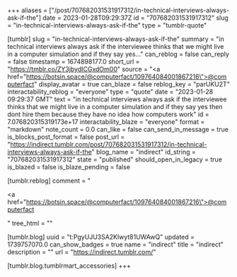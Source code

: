 +++
aliases = ["/post/707682031531917312/in-technical-interviews-always-ask-if-the"]
date = 2023-01-28T09:29:37Z
id = "707682031531917312"
slug = "in-technical-interviews-always-ask-if-the"
type = "tumblr-quote"

[tumblr]
slug = "in-technical-interviews-always-ask-if-the"
summary = "in technical interviews always ask if the interviewee thinks that we might live in a computer simulation and if they say yes..."
can_reblog = false
can_reply = false
timestamp = 1674898177.0
short_url = "https://tmblr.co/ZY3jbydICGxdOm00"
source = "<a href=\"https://botsin.space/@computerfact/109764084001867216\">@computerfact</a>"
display_avatar = true
can_blaze = false
reblog_key = "parUKU2T"
interactability_reblog = "everyone"
type = "quote"
date = "2023-01-28 09:29:37 GMT"
text = "in technical interviews always ask if the interviewee thinks that we might live in a computer simulation and if they say yes then dont hire them because they have no idea how computers work"
id = 7.076820315319173e+17
interactability_blaze = "everyone"
format = "markdown"
note_count = 0.0
can_like = false
can_send_in_message = true
is_blocks_post_format = false
post_url = "https://indirect.tumblr.com/post/707682031531917312/in-technical-interviews-always-ask-if-the"
blog_name = "indirect"
id_string = "707682031531917312"
state = "published"
should_open_in_legacy = true
is_blazed = false
is_blaze_pending = false

[tumblr.reblog]
comment = "<p><a href=\"https://botsin.space/@computerfact/109764084001867216\">@computerfact</a></p>"
tree_html = ""

[tumblr.blog]
uuid = "t:PgyUJU3SA2Klwyt81UWAwQ"
updated = 1739757070.0
can_show_badges = true
name = "indirect"
title = "indirect"
description = ""
url = "https://indirect.tumblr.com/"

[tumblr.blog.tumblrmart_accessories]
+++
